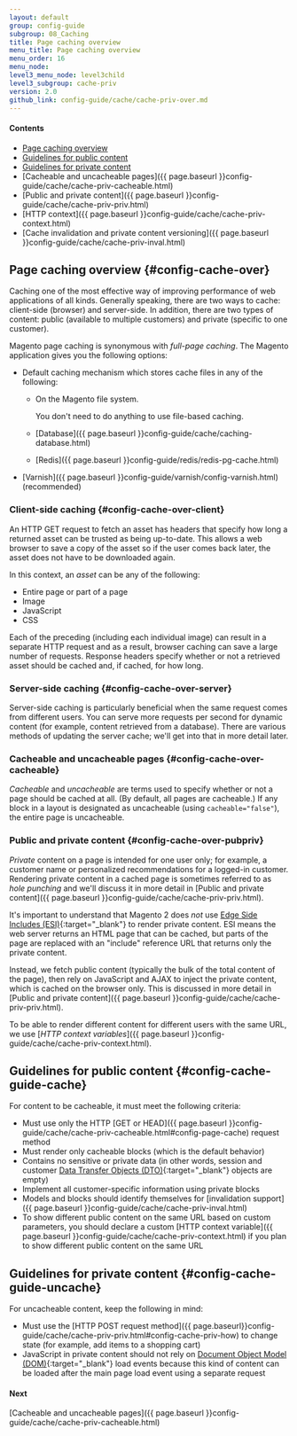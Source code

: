 ```yaml
---
layout: default
group: config-guide
subgroup: 08_Caching
title: Page caching overview
menu_title: Page caching overview
menu_order: 16
menu_node: 
level3_menu_node: level3child
level3_subgroup: cache-priv
version: 2.0
github_link: config-guide/cache/cache-priv-over.md
---
```


#### Contents
*	[Page caching overview](#config-cache-over)
*	[Guidelines for public content](#config-cache-guide-cache)
*	[Guidelines for private content](#config-cache-guide-uncache)
*	[Cacheable and uncacheable pages]({{ page.baseurl }}config-guide/cache/cache-priv-cacheable.html)
*	[Public and private content]({{ page.baseurl }}config-guide/cache/cache-priv-priv.html)
*	[HTTP context]({{ page.baseurl }}config-guide/cache/cache-priv-context.html)
*	[Cache invalidation and private content versioning]({{ page.baseurl }}config-guide/cache/cache-priv-inval.html)

## Page caching overview {#config-cache-over}
Caching one of the most effective way of improving performance of web applications of all kinds. Generally speaking, there are two ways to cache: client-side (browser) and server-side. In addition, there are two types of content: public (available to multiple customers) and private (specific to one customer).

Magento page caching is synonymous with *full-page caching*. The Magento application gives you the following options:

*	Default caching mechanism which stores cache files in any of the following:

	*	On the Magento file system. 

		You don't need to do anything to use file-based caching.
	*	[Database]({{ page.baseurl }}config-guide/cache/caching-database.html)
	*	[Redis]({{ page.baseurl }}config-guide/redis/redis-pg-cache.html)
*	[Varnish]({{ page.baseurl }}config-guide/varnish/config-varnish.html) (recommended)

### Client-side caching {#config-cache-over-client}
An HTTP GET request to fetch an asset has headers that specify how long a returned asset can be trusted as being up-to-date. This allows a web browser to save a copy of the asset so if the user comes back later, the asset does not have to be downloaded again. 

In this context, an *asset* can be any of the following:

*	Entire page or part of a page
*	Image
*	JavaScript
*	CSS

Each of the preceding (including each individual image) can result in a separate HTTP request and as a result, browser caching can save a large number of requests. Response headers specify whether or not a retrieved asset should be cached and, if cached, for how long.

### Server-side caching {#config-cache-over-server}
Server-side caching is particularly beneficial when the same request comes from different users. You can serve more requests per second for dynamic content (for example, content retrieved from a database). There are various methods of updating the server cache; we'll get into that in more detail later.

### Cacheable and uncacheable pages {#config-cache-over-cacheable}
*Cacheable* and *uncacheable* are terms used to specify whether or not a page should be cached at all. (By default, all pages are cacheable.) If any block in a layout is designated as uncacheable (using `cacheable="false"`), the entire page is uncacheable.

### Public and private content {#config-cache-over-pubpriv}
*Private* content on a page is intended for one user only; for example, a customer name or personalized recommendations for a logged-in customer. Rendering private content in a cached page is sometimes referred to as *hole punching* and we'll discuss it in more detail in [Public and private content]({{ page.baseurl }}config-guide/cache/cache-priv-priv.html).

It's important to understand that Magento 2 does *not* use [Edge Side Includes (ESI)](https://en.wikipedia.org/wiki/Edge_Side_Includes){:target="_blank"} to render private content. ESI means the web server returns an HTML page that can be cached, but parts of the page are replaced with an "include" reference URL that returns only the private content.

Instead, we fetch public content (typically the bulk of the total content of the page), then rely on JavaScript and AJAX to inject the private content, which is cached on the browser only. This is discussed in more detail in [Public and private content]({{ page.baseurl }}config-guide/cache/cache-priv-priv.html).

To be able to render different content for different users with the same URL, we use [*HTTP context variables*]({{ page.baseurl }}config-guide/cache/cache-priv-context.html).

## Guidelines for public content {#config-cache-guide-cache}
For content to be cacheable, it must meet the following criteria:

*	Must use only the HTTP [GET or HEAD]({{ page.baseurl }}config-guide/cache/cache-priv-cacheable.html#config-page-cache) request method
*	Must render only cacheable blocks (which is the default behavior)
*	Contains no sensitive or private data (in other words, session and customer [Data Transfer Objects (DTO)](https://en.wikipedia.org/wiki/Data_transfer_object){:target="_blank"} objects are empty)
*	Implement all customer-specific information using private blocks
*	Models and blocks should identify themselves for [invalidation support]({{ page.baseurl }}config-guide/cache/cache-priv-inval.html)
*	To show different public content on the same URL based on custom parameters, you should declare a custom [HTTP context variable]({{ page.baseurl }}config-guide/cache/cache-priv-context.html) if you plan to show different public content on the same URL

## Guidelines for private content {#config-cache-guide-uncache}
For uncacheable content, keep the following in mind:

*	Must use the [HTTP POST request method]({{ page.baseurl}}config-guide/cache/cache-priv-priv.html#config-cache-priv-how) to change state (for example, add items to a shopping cart)
*	JavaScript in private content should not rely on [Document Object Model (DOM)](https://en.wikipedia.org/wiki/DOM_events){:target="_blank"} load events because this kind of content can be loaded after the main page load event using a separate request

#### Next
[Cacheable and uncacheable pages]({{ page.baseurl }}config-guide/cache/cache-priv-cacheable.html)